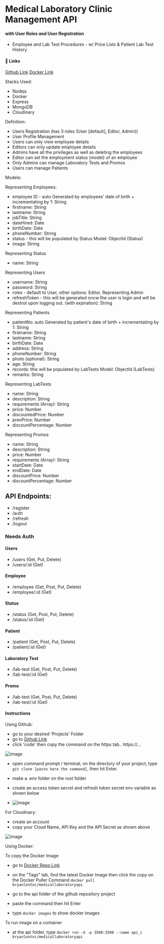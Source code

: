 
# Medical Laboratory Clinic Management  API
#### with User Roles and User Registration
- Employee and Lab Test Procedures - w/ Price Lists & Patient Lab Test History

#### 🔗 Links
[Github Link](https://github.com/bryanlontoc06/sml)
[Docker Link](https://hub.docker.com/r/bryanlontoc/medicallaboratoryapi)

Stacks Used:
- Nodejs
- Docker
- Express
- MongoDB
- Cloudinary


Definition:
- Users Registration (has 3 roles (User [default], Editor, Admin))
- User Profile Management
- Users can only view employee details
- Editors can only update employee details
- Admins have all the privileges as well as deleting the employees
- Editor can set the employment status (model) of an employee
- Only Admins can manage Laboratory Tests and Promos
- Users can manage Patients


Models:

Representing Employees:
- employee ID - auto Generated by employees' date of birth + incrementating by 1: String
- firstname: String
- lastname: String
- jobTitle: String
- dateHired: Date
- birthDate: Date
- phoneNumber: String
- status - this will be populated by Status Model: ObjectId (Status)
- image: String

Representing Status
- name: String

Representing Users
- username: String
- password: String
- roles - default to User, other options: Editor, Representing Admin
- refreshToken - this will be generated oncw the user is login and will be destrot upon logging out. (with expiration): String

Representing Patients
- patientNo: auto Generated by patient's date of birth + incrementating by 1: String
- firstname: String
- lastname: String
- birthDate: Date
- address: String
- phoneNumber: String
- photo (optional): String
- age: String
- records: this will be populated by LabTests Model: ObjectId (LabTests)
- remarks: String

Representing LabTests
- name: String
- description: String
- requirements (Array): String
- price: Number
- discountedPrice: Number
- prevPrice: Number
- discountPercentage: Number

Representing Promos
- name: String
- description: String
- price: Number
- requirements (Array): String
- startDate: Date
- endDate: Date
- discountPrice: Number
- discountPercentage: Number


## API Endpoints:

- /register
- /auth
- /refresh
- /logout

### Needs Auth
#### Users
- /users (Get, Put, Delete)
- /users/:id (Get)
#### Employee
- /employee (Get, Post, Put, Delete)
- /employee/:id (Get)
#### Status
- /status (Get, Post, Put, Delete)
- /status/:id (Get)
#### Patient
- /patient (Get, Post, Put, Delete)
- /patient/:id (Get)
#### Laboratory Test
- /lab-test (Get, Post, Put, Delete)
- /lab-test/:id (Get)
#### Promo
- /lab-test (Get, Post, Put, Delete)
- /lab-test/:id (Get)

#### Instructions

Using Github:
- go to your desired 'Projects' Folder
- go to [Github Link](https://github.com/bryanlontoc06/sml)
- click 'code' then copy the command on the https tab.. https://...

![image](https://github.com/bryanlontoc06/sml/assets/85468571/76cf8a81-d936-4ec5-ae23-1d5059f60646)
- open command prompt / terminal, on the directory of your project, type `git clone [paste here the command]`, then  hit Enter.
- make a .env folder on the root folder
- create an access token secret and refresh token secret env variable as shown below

- ![image](https://github.com/bryanlontoc06/sml/assets/85468571/6c6bbb83-71d3-4b12-ba41-8e6de8cae205)

For Cloudinary:
- create an account
- copy your Cloud Name, API Key and the API Secret as shown above

![image](https://github.com/bryanlontoc06/sml/assets/85468571/7129388d-6584-4b54-b9e7-ff5b110e38b3)



Using Docker:

To copy the Docker Image
- go to [Docker Repo Link](https://hub.docker.com/r/bryanlontoc/medicallaboratoryapi)
- on the "Tags" tab, find the latest Docker Image then click the copy on the Docker Puller Command `docker pull bryanlontoc/medicallaboratoryapi`
- go to the api folder of the github repository project
- paste the command then hit Enter

- type `docker images` to show docker images

To run image on a container
- at the api folder, type `docker run -d -p 3500:3500 --name api_c bryanlontoc/medicallaboratoryapi`
